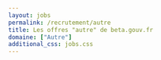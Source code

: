 ```yaml
---
layout: jobs
permalink: /recrutement/autre
title: Les offres "autre" de beta.gouv.fr
domaine: ["Autre"]
additional_css: jobs.css
---
```

